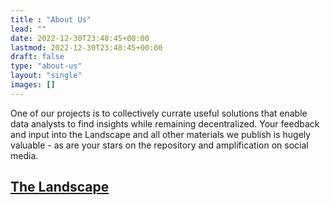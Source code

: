 ```yaml
---
title : "About Us"
lead: ""
date: 2022-12-30T23:48:45+00:00
lastmod: 2022-12-30T23:48:45+00:00
draft: false
type: "about-us"
layout: "single"
images: []
---
```





One of our projects is to collectively currate useful solutions that enable data analysts to find insights while remaining decentralized.  Your feedback and input into the Landscape and all other materials we publish is hugely valuable - as are your stars on the repository and amplification on social media.
## [The Landscape](https://github.com/OpenDataforWeb3/Landscape/)

